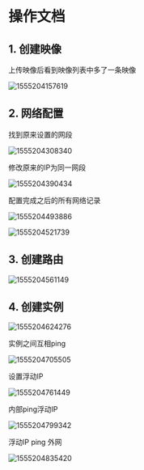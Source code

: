 # 操作文档

## 1. 创建映像

上传映像后看到映像列表中多了一条映像

![1555204157619](images/添加映像.png)

## 2. 网络配置

找到原来设置的网段

![1555204308340](images\虚拟网络编辑器.png)

修改原来的IP为同一网段

![1555204390434](F:\main_study\实训\CloudComputingCourse\task2\images\更改IP.png)

配置完成之后的所有网络记录

![1555204493886](images/网络记录1.png)

![1555204521739](images/网络记录2.png)

## 3. 创建路由

![1555204561149](images/创建路由.png)

## 4. 创建实例

![1555204624276](images/创建实例.png)

实例之间互相ping

![1555204705505](images/实例ping.png)

设置浮动IP

![1555204761449](images/浮动IP.png)

内部ping浮动IP

![1555204799342](images/内部ping浮动IP.png)

浮动IP ping 外网

![1555204835420](images/浮动ipPING外网.png)